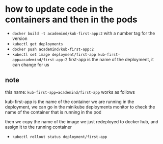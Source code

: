 # how to update code in the containers and then in the pods

- `docker build -t academind/kub-first-app:2` with a number tag for the version
- `kubectl get deployments`
- `docker push academind/kub-first-app:2`
- `kubectl set image deployment/first-app kub-first-app=academind/first-app:2` first-app is the name of the deployment, it can change for us

## note

this name: `kub-first-app=academind/first-app` works as follows

kub-first-app is the name of the container we are running in the deployment, we can go in the minikube deployments monitor to check the name of the container that is running in the pod

then we copy the name of the image we just redeployed to docker hub, and assign it to the running container

- `kubectl rollout status deployment/first-app`